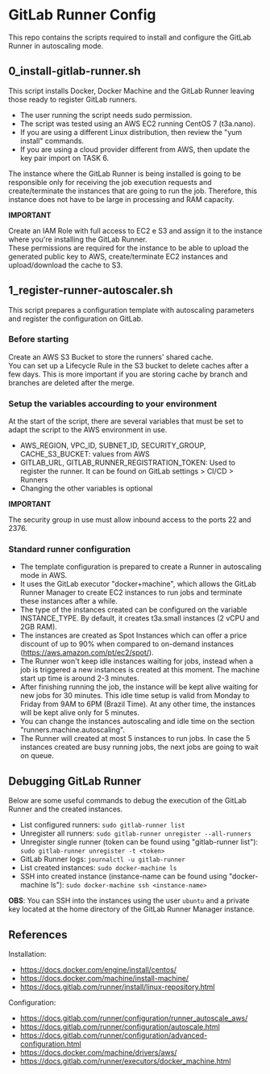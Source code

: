 # GitLab Runner Config
 
This repo contains the scripts required to install and configure the GitLab Runner in autoscaling mode.

## 0_install-gitlab-runner.sh

This script installs Docker, Docker Machine and the GitLab Runner leaving those ready to register GitLab runners.
* The user running the script needs sudo permission.
* The script was tested using an AWS EC2 running CentOS 7 (t3a.nano).
* If you are using a different Linux distribution, then review the "yum install" commands.
* If you are using a cloud provider different from AWS, then update the key pair import on TASK 6.

The instance where the GitLab Runner is being installed is going to be responsible only for receiving the job execution requests and create/terminate the instances that are going to run the job. Therefore, this instance does not have to be large in processing and RAM capacity.

**IMPORTANT**

Create an IAM Role with full access to EC2 e S3 and assign it to the instance where you're installing the GitLab Runner.  
These permissions are required for the instance to be able to upload the generated public key to AWS, create/terminate EC2 instances and upload/download the cache to S3.

## 1_register-runner-autoscaler.sh

This script prepares a configuration template with autoscaling parameters and register the configuration on GitLab.

### Before starting

Create an AWS S3 Bucket to store the runners' shared cache.  
You can set up a Lifecycle Rule in the S3 bucket to delete caches after a few days. This is more important if you are storing cache by branch and branches are deleted after the merge.

### Setup the variables accourding to your environment

At the start of the script, there are several variables that must be set to adapt the script to the AWS environment in use.
* AWS_REGION, VPC_ID, SUBNET_ID, SECURITY_GROUP, CACHE_S3_BUCKET: values from AWS
* GITLAB_URL, GITLAB_RUNNER_REGISTRATION_TOKEN: Used to register the runner. It can be found on GitLab settings > CI/CD > Runners
* Changing the other variables is optional

**IMPORTANT**

The security group in use must allow inbound access to the ports 22 and 2376.

### Standard runner configuration

* The template configuration is prepared to create a Runner in autoscaling mode in AWS.
* It uses the GitLab executor "docker+machine", which allows the GitLab Runner Manager to create EC2 instances to run jobs and terminate these instances after a while.
* The type of the instances created can be configured on the variable INSTANCE_TYPE. By default, it creates t3a.small instances (2 vCPU and 2GB RAM).
* The instances are created as Spot Instances which can offer a price discount of up to 90% when compared to on-demand instances (https://aws.amazon.com/pt/ec2/spot/).
* The Runner won't keep idle instances waiting for jobs, instead when a job is triggered a new instances is created at this moment. The machine start up time is around 2-3 minutes.
* After finishing running the job, the instance will be kept alive waiting for new jobs for 30 minutes. This idle time setup is valid from Monday to Friday from 9AM to 6PM (Brazil Time). At any other time, the instances will be kept alive only for 5 minutes.
* You can change the instances autoscaling and idle time on the section "runners.machine.autoscaling".
* The Runner will created at most 5 instances to run jobs. In case the 5 instances created are busy running jobs, the next jobs are going to wait on queue.

## Debugging GitLab Runner

Below are some useful commands to debug the execution of the GitLab Runner and the created instances.

* List configured runners: `sudo gitlab-runner list`
* Unregister all runners: `sudo gitlab-runner unregister --all-runners`
* Unregister single runner (token can be found using "gitlab-runner list"): `sudo gitlab-runner unregister -t <token>`
* GitLab Runner logs: `journalctl -u gitlab-runner`
* List created instances: `sudo docker-machine ls`
* SSH into created instance (instance-name can be found using "docker-machine ls"): `sudo docker-machine ssh <instance-name>`

**OBS**: You can SSH into the instances using the user `ubuntu` and a private key located at the home directory of the GitLab Runner Manager instance.

## References

Installation:
* https://docs.docker.com/engine/install/centos/
* https://docs.docker.com/machine/install-machine/
* https://docs.gitlab.com/runner/install/linux-repository.html

Configuration:
* https://docs.gitlab.com/runner/configuration/runner_autoscale_aws/
* https://docs.gitlab.com/runner/configuration/autoscale.html
* https://docs.gitlab.com/runner/configuration/advanced-configuration.html
* https://docs.docker.com/machine/drivers/aws/
* https://docs.gitlab.com/runner/executors/docker_machine.html
